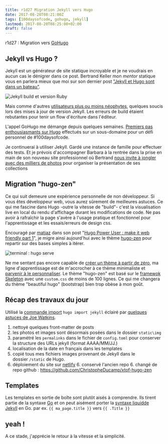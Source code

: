 ```yaml
---
title: r1d27 Migration Jekyll vers Hugo
date: 2017-08-20T08:21:00Z
tags: [100daysofcode, gohugo, jekyll]
lastmod: 2017-08-20T08:25:00+02:00
draft: false
---
```


r1d27 : Migration vers [GoHugo](https://gohugo.io/)

## Jekyll vs Hugo ?

Jekyll est un générateur de site statique incroyable et je ne voudrais en aucun cas le dénigrer dans ce post. Bertrand Keller mon *mentor* statique vous en parlera mieux que moi sur son dernier post ["Jekyll et Hugo sont dans un bateau"](https://bertrandkeller.info/2017/07/03/jekyll-hugo-sont-bateau/). 

![Jekyll build et version Ruby](https://monosnap.com/file/kXoJF1LsSSFVsjamdrTw37klKqc7C4.png)

Mais comme d'autres [utilisateurs plus ou moins néophytes](https://jamstatic.fr/2017/06/07/migration-de-jekyll-a-hugo/), quelques soucis lors des mises à jour de version Jekyll. Les erreurs de build étaient rebutantes pour tenir un flow d'écriture dans l'éditeur.

L'appel GoHugo me démange depuis quelques semaines. [Premiers pas enthousiasmants sur Hugo](https://100daysofcode.christopheducamp.com/page/thanks) effectués sur un sous-domaine pour un défi personnel de #100daysofcode.

Je continuerai à utiliser Jekyll. Gardé une instance de famille pour effectuer des tests. Et je prévois d'accompagner Barbara à la rentrée dans la prise en main de son nouveau site professionnel où Bertrand [nous invite à jongler avec des milliers de photos](http://jekyll-for-craftman.netlify.com/) pour organiser la présentation de ses collections


## Migration "hugo-zen"

Ce qui suit demeure une expérience personnelle de non développeur. Si vous êtes développeur web, vous aurez sûrement de meilleures astuces. Ce qui me fascine dans Hugo -outre la vitesse de "build"- c'est la visualisation live en local du rendu d'affichage durant les modifications de code. Ne pas avoir à rafraîchir la page s'avère à l'usage pratique et fonctionnel pour l'apprentissage et les essais/erreurs de design css.

Encouragé par [matjaz](https://matjaz.it/) dans son post "[Hugo Power User : make it web friendly part 1](https://matjaz.it/hugo-power-user-make-it-web-friendly-1/)", je migre ainsi aujourd'hui avec le thème [hugo-zen](https://github.com/rakuishi/hugo-zen) pour repartir sur des bases simples à itérer.

![terminal : hugo serve](/img/migration-gohugo/hugo-zen-hugo-serve.png)

Ne me sentant pas encore capable de [créer un thème à partir de zéro](https://gohugo.io/categories/themes), ma ligne d'apprentissage est de m'accrocher à ce thème minimaliste et [parvenir à le personnaliser](https://gohugo.io/categories/themes). Le thème "hugo-zen" est basé sur le [framewok Skeleton](http://getskeleton.com/) avec une `custom.css` de moins de 100 lignes. Ce qui me changera du thème "beautiful hugo" (bootstrap) bien trop obèse à mon goût.

## Récap des travaux du jour 

Utilisé la [commande import](https://gohugo.io/commands/hugo_import_jekyll/) `hugo import jekyll` éclairé par [quelques  astuces de Joe Watkins](https://joe-watkins.io/webdev/migrate-from-jekyll-to-hugo/).

1. nettoyé quelques front-matter de posts 
2. les photos et images sont désormais posées dans le dossier `static\img`
2. paramétré les `permalinks` dans le fichier de `config.toml` pour conserver la structure des URLs jekyll (format AAAA/MM/JJ.)
3. localisation de la date en français dans les templates 
4. copié tous mes fichiers images provenant de Jekyll dans le dossier `/static` de Hugo.
5. déploiement du site sur [netlify](https://www.netlify.com/)
	6. conservé l'ancien repo
	6. changé de repo github : <https://github.com/ChristopheDucamp/xtof-hugo-zen>


## Templates 

Les templates en sortie de boîte sont plutôt aisés à comprendre. Ils tirent partie de la syntaxe [Go](https://golang.org/) et on peut aisément porter la [syntaxe liquidde Jekyll](https://jekyllrb.com/docs/templates/) en Go. par ex. `{{ ma_page.title }}` vers `{{ .Title }}`


## yeah !

A ce stade, j'apprécie le retour à la vitesse et la simplicité.

  





